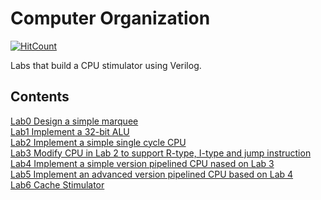 # Computer Organization

[![HitCount](http://hits.dwyl.io/wishx97/Computer_Organization.svg)](http://hits.dwyl.io/wishx97/Computer_Organization)

Labs that build a CPU stimulator using Verilog. 

## Contents
[Lab0 Design a simple marquee](https://github.com/wishx97/Computer_Organization/tree/master/Lab0)<br />
[Lab1 Implement a 32-bit ALU](https://github.com/wishx97/Computer_Organization/tree/master/Lab1)<br />
[Lab2 Implement a simple single cycle CPU](https://github.com/wishx97/Computer_Organization/tree/master/Lab2)<br />
[Lab3 Modify CPU in Lab 2 to support R-type, I-type and jump instruction](https://github.com/wishx97/Computer_Organization/tree/master/Lab3)<br />
[Lab4 Implement a simple version pipelined CPU nased on Lab 3](https://github.com/wishx97/Computer_Organization/tree/master/Lab4)<br />
[Lab5 Implement an advanced version pipelined CPU based on Lab 4](https://github.com/wishx97/Computer_Organization/tree/master/Lab5)<br />
[Lab6 Cache Stimulator](https://github.com/wishx97/Computer_Organization/tree/master/Lab6)




